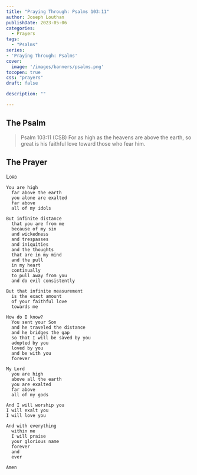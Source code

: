 ```yaml
---
title: "Praying Through: Psalms 103:11"
author: Joseph Louthan
publishDate: 2023-05-06
categories:
  - Prayers
tags:
  - "Psalms"
series:
- 'Praying Through: Psalms'
cover:
  image: '/images/banners/psalms.png'
tocopen: true
css: "prayers"
draft: false

description: ""

---
```

## The Psalm

>Psalm 103:11 (CSB) For as high as the heavens are above the earth, so great is his faithful love toward those who fear him. 

## The Prayer

<div style="font-variant: small-caps;">
Lord
</div>

```text
You are high
  far above the earth
  you alone are exalted
  far above
  all of my idols

But infinite distance
  that you are from me
  because of my sin
  and wickedness
  and trespasses
  and iniquities
  and the thoughts
  that are in my mind
  and the pull
  in my heart
  continually
  to pull away from you
  and do evil consistently

But that infinite measurement
  is the exact amount
  of your faithful love
  towards me

How do I know?
  You sent your Son
  and he traveled the distance
  and he bridges the gap
  so that I will be saved by you
  adopted by you
  loved by you
  and be with you
  forever

My Lord
  you are high
  above all the earth
  you are exalted
  far above
  all of my gods

And I will worship you
I will exalt you
I will love you

And with everything
  within me
  I will praise
  your glorious name
  forever
  and 
  ever

Amen
```
